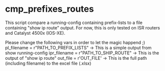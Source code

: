 # cmp_prefixes_routes
This script compare a running-config containing prefix-lists to a file containing "show ip route" output.
For now, this is only tested on ISR routers and Catalyst 4500x (IOS-XE).

Please change the following vars in order to let the magic happend ;)
    pl_filename = r"PATH_TO_PREFIX_LISTS"
      -> This is a simple output from show running-config
    ipr_filename = r"PATH_TO_SHIP_ROUTE"
      -> This is the output of "show ip route"
    out_file = r'OUT_FILE'
      -> This is the full path (including filename) to the excel file (.xlsx)
